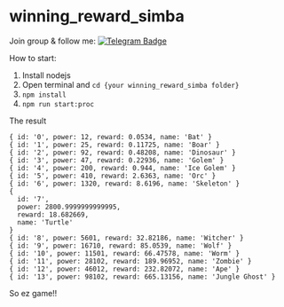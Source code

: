 # winning_reward_simba

Join group & follow me: 
[![Telegram Badge](https://img.shields.io/badge/[Source%20code]Bot%20Simba%20Empire-0072b1?style=flat&logo=Telegram&logoColor=white&link=https://t.me/simbasourcecode)](https://t.me/simbasourcecode) 

How to start:

1.  Install nodejs
2.  Open terminal and ```cd {your winning_reward_simba folder}```
3.  ```npm install```
4.  ```npm run start:proc```

The result

```
{ id: '0', power: 12, reward: 0.0534, name: 'Bat' }
{ id: '1', power: 25, reward: 0.11725, name: 'Boar' }
{ id: '2', power: 92, reward: 0.48208, name: 'Dinosaur' }
{ id: '3', power: 47, reward: 0.22936, name: 'Golem' }
{ id: '4', power: 200, reward: 0.944, name: 'Ice Golem' }
{ id: '5', power: 410, reward: 2.6363, name: 'Orc' }
{ id: '6', power: 1320, reward: 8.6196, name: 'Skeleton' }
{
  id: '7',
  power: 2800.9999999999995,
  reward: 18.682669,
  name: 'Turtle'
}
{ id: '8', power: 5601, reward: 32.82186, name: 'Witcher' }
{ id: '9', power: 16710, reward: 85.0539, name: 'Wolf' }
{ id: '10', power: 11501, reward: 66.47578, name: 'Worm' }
{ id: '11', power: 28102, reward: 189.96952, name: 'Zombie' }
{ id: '12', power: 46012, reward: 232.82072, name: 'Ape' }
{ id: '13', power: 98102, reward: 665.13156, name: 'Jungle Ghost' }

```

So ez game!!

